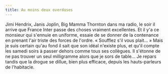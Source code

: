 ```yaml
---
title: Au moins deux overdoses
---
```


Jimi Hendrix, Janis Joplin, Big Mamma Thornton dans ma radio, le soir il
arrive que France Inter passe des choses vraiment excellentes. Et il y'a ce
monsieur qui s'ennuie en uniforme, essaie de se donner de la contenance en
prenant l'air triste des forces de l'ordre. « Soufflez s'il vous plait... »
Mais je suis certain qu'au fond il sait que son idéal n'existe plus, et qu'il
compte les samedi soirs à passer dehors comme tous ses collègues. Il s'étonne
de ne pas trouver un seul milligramme alors que je sors de table... Je repars
tandis que la drogue se dillue, bien plus efficace, depuis les hauts-parleurs
de l'habitacle.


